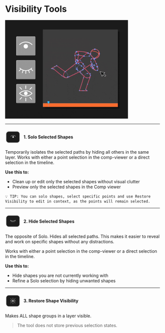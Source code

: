 # Visibility Tools
<img
  src="assets/gifs/solo-hide.gif"
  alt="Visibility Tools"
  width="1000"
  style="max-width:400px; height:auto; align: center;"
/>

---

<h4 id="solo" style="display: flex; align-items: center; gap: 10px;">
  <img src="assets/bt-solo.svg" width="50" style="max-width: 50px;" />
  <span>1. Solo Selected Shapes</span>
</h4>

Temporarily isolates the selected paths by hiding all others in the same layer. Works with either a point selection in the comp-viewer or a direct selection in the timeline.

**Use this to:**

- Clean up or edit only the selected shapes without visual clutter
- Preview only the selected shapes in the Comp viewer

```
💡 TIP: You can solo shapes, select specific points and use Restore Visibility to edit in context, as the points will remain selected.
```
---

<h4 id="hide" style="display: flex; align-items: center; gap: 10px;">
  <img src="assets/bt-hide.svg" width="50" style="max-width: 50px;" />
  <span>2. Hide Selected Shapes</span>
</h4>

The opposite of Solo. Hides all selected paths. This makes it easier to reveal and work on specific shapes without any distractions.

Works with either a point selection in the comp-viewer or a direct selection in the timeline.


**Use this to:**

- Hide shapes you are not currently working with
- Refine a Solo selection by hiding unwanted shapes
---
<h4 id="reveal" style="display: flex; align-items: center; gap: 10px;">
  <img src="assets/bt-reveal.svg" width="50" style="max-width: 50px;" />
  <span>3. Restore Shape Visibility</span>
</h4>

Makes ALL shape groups in a layer visible. 
> The tool does not store previous selection states.
